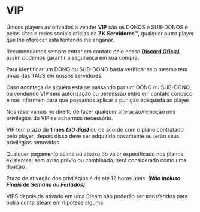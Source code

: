 # VIP

Únicos players autorizados a vender **VIP** são os DONOS e SUB-DONOS e pelos sites e redes sociais oficias da **ZK Servidores™**, qualquer outro player que lhe oferecer está tentando lhe enganar.

Recomendamos sempre entrar em contato pelo nosso [**Discord Oficial**](https://discord.gg/SQ9eVqq), assim podemos garantir a segurança em sua compra.

Para identificar um DONO ou SUB-DONO basta verificar se o mesmo tem umas das TAGS em nossos servidores.

Caso aconteça de alguém está se passando por um DONO ou SUB-DONO, ou vendendo VIP sem autorização ou permissão entre em contato conosco e nos informem para que possamos aplicar a punição adequada ao player.

Nos reservamos no direito de fazer qualquer alteração/remoção nos privilégios do VIP se acharmos necessário.

VIP tem prazo de **1 mês** _**\(30 dias\)**_ ou de acordo com o plano contratado pelo player, depois disso deve ser adquirido novamente ou terão seus privilégios removidos.

Qualquer pagamento acima ou abaixo do valor especificado nos planos existentes, sem aviso prévio ou combinado, será considerado como uma doação.

Prazo de ativação dos privilégios é de até 12 horas úteis. _**\(Não incluso Finais de Semana ou Feriados\)**_

VIPS depois de ativado em uma Steam não poderão ser transferidos para outra conta Steam em hipótese alguma.

